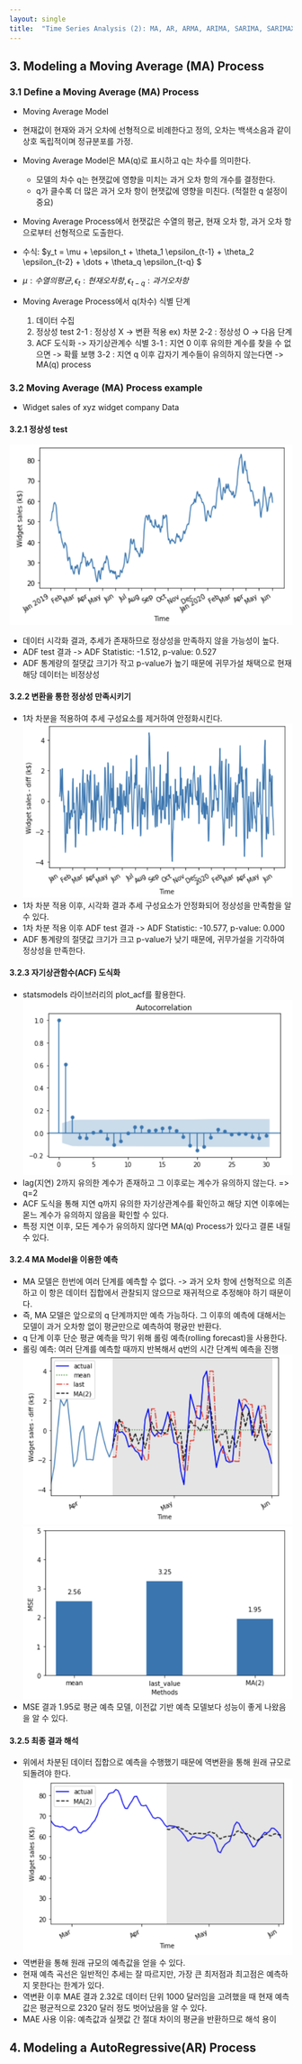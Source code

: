 ```yaml
---
layout: single
title:  "Time Series Analysis (2): MA, AR, ARMA, ARIMA, SARIMA, SARIMAX, VAR"
---
```


## 3. Modeling a Moving Average (MA) Process
### 3.1 Define a Moving Average (MA) Process
- Moving Average Model
 - 현재값이 현재와 과거 오차에 선형적으로 비례한다고 정의, 오차는 백색소음과 같이 상호 독립적이며 정규분포를 가정.
 - Moving Average Model은 MA(q)로 표시하고 q는 차수를 의미한다.
   - 모델의 차수 q는 현잿값에 영향을 미치는 과거 오차 항의 개수를 결정한다.
   - q가 클수록 더 많은 과거 오차 항이 현잿값에 영향을 미친다. (적절한 q 설정이 중요)
 - Moving Average Process에서 현잿값은 수열의 평균, 현재 오차 항, 과거 오차 항으로부터 선형적으로 도출한다.
 - 수식: $y_t = \mu + \epsilon_t + \theta_1 \epsilon_{t-1} + \theta_2 \epsilon_{t-2} + \dots + \theta_q \epsilon_{t-q} $
 - $\mu: 수열의 평균, \epsilon_t: 현재 오차 항, \epsilon_{t-q}: 과거 오차 항$

- Moving Average Process에서 q(차수) 식별 단계
  1. 데이터 수집
  2. 정상성 test
    2-1 : 정상성 X -> 변환 적용 ex) 차분
    2-2 : 정상성 O -> 다음 단계
  3. ACF 도식화 -> 자기상관계수 식별
    3-1 : 지연 0 이후 유의한 계수를 찾을 수 없으면 -> 확률 보행
    3-2 : 지연 q 이후 갑자기 계수들이 유의하지 않는다면 -> MA(q) process

### 3.2 Moving Average (MA) Process example
- Widget sales of xyz widget company Data
#### 3.2.1 정상성 test
![photo 178](/assets/img/blog/img178.png)                
- 데이터 시각화 결과, 추세가 존재하므로 정상성을 만족하지 않을 가능성이 높다.
- ADF test 결과 ->  ADF Statistic: -1.512, p-value: 0.527
- ADF 통계량의 절댓값 크기가 작고 p-value가 높기 때문에 귀무가설 채택으로 현재 해당 데이터는 비정상성

#### 3.2.2 변환을 통한 정상성 만족시키기
- 1차 차분을 적용하여 추세 구성요소를 제거하여 안정화시킨다.               
![photo 179](/assets/img/blog/img179.png)         
- 1차 차분 적용 이후, 시각화 결과 추세 구성요소가 안정화되어 정상성을 만족함을 알 수 있다.
- 1차 차분 적용 이후 ADF test 결과 -> ADF Statistic: -10.577, p-value: 0.000
- ADF 통계량의 절댓값 크기가 크고 p-value가 낮기 때문에, 귀무가설을 기각하여 정상성을 만족한다.

#### 3.2.3 자기상관함수(ACF) 도식화
- statsmodels 라이브러리의 plot_acf를 활용한다.                   
![photo 180](/assets/img/blog/img180.png)               
- lag(지연) 2까지 유의한 계수가 존재하고 그 이후로는 계수가 유의하지 않는다. => q=2
- ACF 도식을 통해 지연 q까지 유의한 자기상관계수를 확인하고 해당 지연 이후에는 몯느 계수가 유의하지 않음을 확인할 수 있다.
- 특정 지연 이후, 모든 계수가 유의하지 않다면 MA(q) Process가 있다고 결론 내릴 수 있다.

#### 3.2.4 MA Model을 이용한 예측
- MA 모델은 한번에 여러 단계를 예측할 수 없다. -> 과거 오차 항에 선형적으로 의존하고 이 항은 데이터 집합에서 관찰되지 않으므로 재귀적으로 추정해야 하기 때문이다.
- 즉, MA 모델은 앞으로의 q 단계까지만 예측 가능하다. 그 이후의 예측에 대해서는 모델이 과거 오차항 없이 평균만으로 예측하여 평귱만 반환다.
- q 단계 이후 단순 평균 예측을 막기 위해 롤링 예측(rolling forecast)을 사용한다.
- 롤링 예측: 여러 단계를 예측할 때까지 반복해서 q번의 시간 단계씩 예측을 진행                  
![photo 181](/assets/img/blog/img181.png)                    
![photo 182](/assets/img/blog/img182.png)                       
- MSE 결과 1.95로 평균 예측 모델, 이전값 기반 예측 모델보다 성능이 좋게 나왔음을 알 수 있다.             

#### 3.2.5 최종 결과 해석 
- 위에서 차분된 데이터 집합으로 예측을 수행했기 때문에 역변환을 통해 원래 규모로 되돌려야 한다.                
![photo 183](/assets/img/blog/img183.png)                            
- 역변환을 통해 원래 규모의 예측값을 얻을 수 있다.
- 현재 예측 곡선은 일반적인 추세는 잘 따르지만, 가장 큰 최저점과 최고점은 예측하지 못한다는 한계가 있다.
- 역변환 이후 MAE 결과 2.32로 데이터 단위 1000 달러임을 고려했을 때 현재 예측값은 평균적으로 2320 달러 정도 벗어났음을 알 수 있다.
- MAE 사용 이유: 예측값과 실젯값 간 절대 차이의 평균을 반환하므로 해석 용이

## 4. Modeling a AutoRegressive(AR) Process



